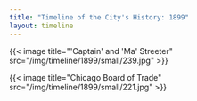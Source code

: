 ```yaml
---
title: "Timeline of the City's History: 1899"
layout: timeline
---
```


{{< image title="'Captain' and 'Ma' Streeter" src="/img/timeline/1899/small/239.jpg" >}}

{{< image title="Chicago Board of Trade" src="/img/timeline/1899/small/221.jpg" >}}
